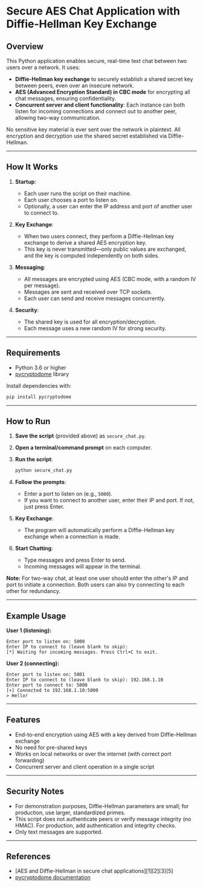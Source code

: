 # Secure AES Chat Application with Diffie-Hellman Key Exchange

## Overview

This Python application enables secure, real-time text chat between two users over a network. It uses:
- **Diffie-Hellman key exchange** to securely establish a shared secret key between peers, even over an insecure network.
- **AES (Advanced Encryption Standard) in CBC mode** for encrypting all chat messages, ensuring confidentiality.
- **Concurrent server and client functionality**: Each instance can both listen for incoming connections and connect out to another peer, allowing two-way communication.

No sensitive key material is ever sent over the network in plaintext. All encryption and decryption use the shared secret established via Diffie-Hellman.

---

## How It Works

1. **Startup**:  
   - Each user runs the script on their machine.
   - Each user chooses a port to listen on.
   - Optionally, a user can enter the IP address and port of another user to connect to.

2. **Key Exchange**:  
   - When two users connect, they perform a Diffie-Hellman key exchange to derive a shared AES encryption key.
   - This key is never transmitted—only public values are exchanged, and the key is computed independently on both sides.

3. **Messaging**:  
   - All messages are encrypted using AES (CBC mode, with a random IV per message).
   - Messages are sent and received over TCP sockets.
   - Each user can send and receive messages concurrently.

4. **Security**:  
   - The shared key is used for all encryption/decryption.
   - Each message uses a new random IV for strong security.

---

## Requirements

- Python 3.6 or higher
- [pycryptodome](https://pypi.org/project/pycryptodome/) library

Install dependencies with:
```bash
pip install pycryptodome
```

---

## How to Run

1. **Save the script** (provided above) as `secure_chat.py`.

2. **Open a terminal/command prompt** on each computer.

3. **Run the script**:
   ```bash
   python secure_chat.py
   ```

4. **Follow the prompts**:
   - Enter a port to listen on (e.g., `5000`).
   - If you want to connect to another user, enter their IP and port. If not, just press Enter.

5. **Key Exchange**:
   - The program will automatically perform a Diffie-Hellman key exchange when a connection is made.

6. **Start Chatting**:
   - Type messages and press Enter to send.
   - Incoming messages will appear in the terminal.

**Note:** For two-way chat, at least one user should enter the other's IP and port to initiate a connection. Both users can also try connecting to each other for redundancy.

---

## Example Usage

**User 1 (listening):**
```
Enter port to listen on: 5000
Enter IP to connect to (leave blank to skip):
[*] Waiting for incoming messages. Press Ctrl+C to exit.
```

**User 2 (connecting):**
```
Enter port to listen on: 5001
Enter IP to connect to (leave blank to skip): 192.168.1.10
Enter port to connect to: 5000
[+] Connected to 192.168.1.10:5000
> Hello!
```

---

## Features

- End-to-end encryption using AES with a key derived from Diffie-Hellman exchange
- No need for pre-shared keys
- Works on local networks or over the internet (with correct port forwarding)
- Concurrent server and client operation in a single script

---

## Security Notes

- For demonstration purposes, Diffie-Hellman parameters are small; for production, use larger, standardized primes.
- This script does not authenticate peers or verify message integrity (no HMAC). For production, add authentication and integrity checks.
- Only text messages are supported.

---

## References

- [AES and Diffie-Hellman in secure chat applications][1][2][3][5]
- [pycryptodome documentation](https://pycryptodome.readthedocs.io/)

